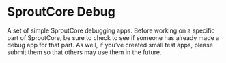 SproutCore Debug
================

A set of simple SproutCore debugging apps.  Before working on a specific part of SproutCore, be sure to check to see if someone has already made a debug app for that part.  As well, if you've created small test apps, please submit them so that others may use them in the future.